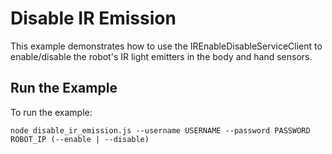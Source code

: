 <!--
Copyright (c) 2021 Boston Dynamics, Inc.  All rights reserved.

Downloading, reproducing, distributing or otherwise using the SDK Software
is subject to the terms and conditions of the Boston Dynamics Software
Development Kit License (20191101-BDSDK-SL).
-->

# Disable IR Emission

This example demonstrates how to use the IREnableDisableServiceClient to
enable/disable the robot's IR light emitters in the body and hand sensors.

## Run the Example

To run the example:

```
node disable_ir_emission.js --username USERNAME --password PASSWORD ROBOT_IP (--enable | --disable)
```
